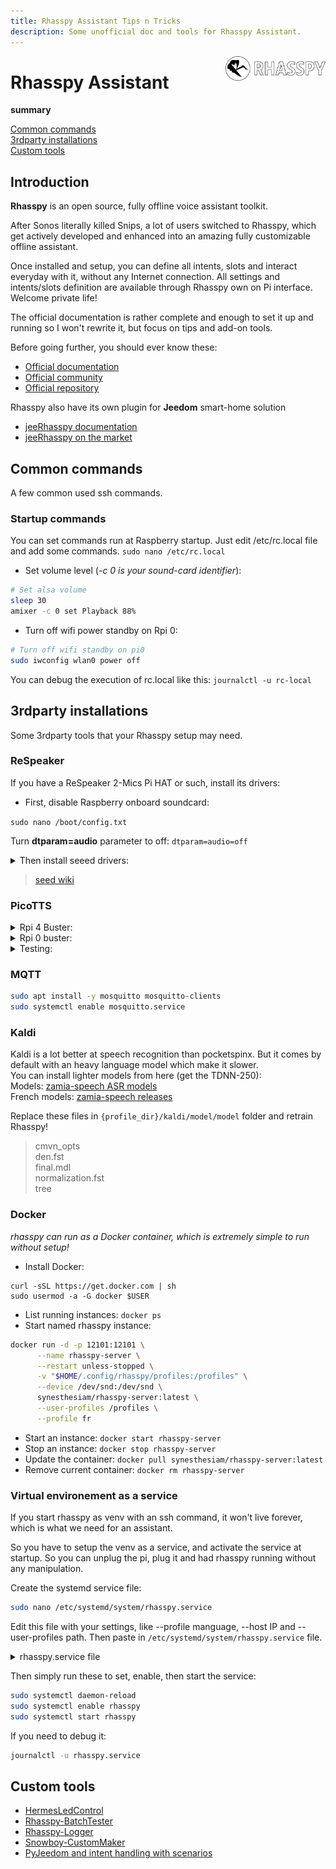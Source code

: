 ```yaml
---
title: Rhasspy Assistant Tips n Tricks
description: Some unofficial doc and tools for Rhasspy Assistant.
---
```


<img align="right" src="images/rhasspyLogoLong.png" width="160" style="top: 15px">

# Rhasspy Assistant

**summary**

[Common commands](#common-commands)<br />
[3rdparty installations](#rdparty-installations)<br />
[Custom tools](#custom-tools)<br />

## Introduction

**Rhasspy** is an open source, fully offline voice assistant toolkit.

After Sonos literally killed Snips, a lot of users switched to Rhasspy, which get actively developed and enhanced into an amazing fully customizable offline assistant.

Once installed and setup, you can define all intents, slots and interact everyday with it, without any Internet connection. All settings and intents/slots definition are available through Rhasspy own on Pi interface. Welcome private life!

The official documentation is rather complete and enough to set it up and running so I won't rewrite it, but focus on tips and add-on tools.

Before going further, you should ever know these:
- [Official documentation](https://rhasspy.readthedocs.io/en/latest/)
- [Official community](https://community.rhasspy.org/)
- [Official repository](https://github.com/rhasspy)

Rhasspy also have its own plugin for **Jeedom** smart-home solution
- [jeeRhasspy documentation](https://kiboost.github.io/jeedom_docs/plugins/jeerhasspy/fr_FR/)
- [jeeRhasspy on the market](https://www.jeedom.com/market/index.php?v=d&p=market&type=plugin&plugin_id=3869)


## Common commands

A few common used ssh commands.

### Startup commands

You can set commands run at Raspberry startup. Just edit /etc/rc.local file and add some commands.
`sudo nano /etc/rc.local`

- Set volume level (*-c 0 is your sound-card identifier*):

```bash
# Set alsa volume
sleep 30
amixer -c 0 set Playback 88%
```

- Turn off wifi power standby on Rpi 0:

```bash
# Turn off wifi standby on pi0
sudo iwconfig wlan0 power off
```

You can debug the execution of rc.local like this: `journalctl -u rc-local`

## 3rdparty installations

Some 3rdparty tools that your Rhasspy setup may need.

### ReSpeaker

If you have a ReSpeaker 2-Mics Pi HAT or such, install its drivers:

- First, disable Raspberry onboard soundcard:

`sudo nano /boot/config.txt`

Turn **dtparam=audio** parameter to off: `dtparam=audio=off`

<details>
<summary>Then install seeed drivers:</summary>

```bash
sudo apt-get install git
git clone https://github.com/respeaker/seeed-voicecard
cd seeed-voicecard
sudo ./install.sh
sudo reboot
```

</details>

> [seed wiki](http://wiki.seeedstudio.com/Raspberry_Pi/)

### PicoTTS

<details>
<summary>Rpi 4 Buster:</summary>

```bash
wget http://ftp.us.debian.org/debian/pool/non-free/s/svox/libttspico0_1.0+git20130326-9_armhf.deb
wget http://ftp.us.debian.org/debian/pool/non-free/s/svox/libttspico-utils_1.0+git20130326-9_armhf.deb
sudo apt-get install -f ./libttspico0_1.0+git20130326-9_armhf.deb ./libttspico-utils_1.0+git20130326-9_armhf.deb
```

</details>

<details>
<summary>Rpi 0 buster:</summary>

```bash
wget http://archive.raspberrypi.org/debian/pool/main/s/svox/libttspico-utils_1.0+git20130326-3+rpi1_armhf.deb
wget http://archive.raspberrypi.org/debian/pool/main/s/svox/libttspico0_1.0+git20130326-3+rpi1_armhf.deb
sudo apt-get install -f ./libttspico0_1.0+git20130326-3+rpi1_armhf.deb ./libttspico-utils_1.0+git20130326-3+rpi1_armhf.deb
```

</details>

<details>
<summary>Testing:</summary>

```bash
pico2wave -l fr-FR -w test.wav "Bonjour Rhasspy"
aplay test.wav
```

</details>

### MQTT

```bash
sudo apt install -y mosquitto mosquitto-clients
sudo systemctl enable mosquitto.service
```

### Kaldi

Kaldi is a lot better at speech recognition than pocketspinx. But it comes by default with an heavy language model which make it slower.<br />
You can install lighter models from here (get the TDNN-250):<br />
Models: [zamia-speech ASR models](https://github.com/gooofy/zamia-speech#asr-models)<br />
French models: [zamia-speech releases](https://github.com/pguyot/zamia-speech/releases/tag/20190930)

Replace these files in `{profile_dir}/kaldi/model/model` folder and retrain Rhasspy!

> cmvn_opts<br />
> den.fst<br />
> final.mdl<br />
> normalization.fst<br />
> tree<br />

### Docker
*rhasspy can run as a Docker container, which is extremely simple to run without setup!*

- Install Docker:
```
curl -sSL https://get.docker.com | sh
sudo usermod -a -G docker $USER
```
- List running instances: `docker ps`<br />
- Start named rhasspy instance:
```bash
docker run -d -p 12101:12101 \
      --name rhasspy-server \
      --restart unless-stopped \
      -v "$HOME/.config/rhasspy/profiles:/profiles" \
      --device /dev/snd:/dev/snd \
      synesthesiam/rhasspy-server:latest \
      --user-profiles /profiles \
      --profile fr
```
- Start an instance: `docker start rhasspy-server`<br />
- Stop an instance: `docker stop rhasspy-server`<br />
- Update the container: `docker pull synesthesiam/rhasspy-server:latest`<br />
- Remove current container: `docker rm rhasspy-server`

### Virtual environement as a service

If you start rhasspy as venv with an ssh command, it won't live forever, which is what we need for an assistant.

So you have to setup the venv as a service, and activate the service at startup. So you can unplug the pi, plug it and had rhasspy running without any manipulation.

Create the systemd service file:

```bash
sudo nano /etc/systemd/system/rhasspy.service

```

Edit this file with your settings, like --profile manguage, --host IP and --user-profiles path. Then paste in `/etc/systemd/system/rhasspy.service` file.

<details>
<summary>rhasspy.service file</summary>

```bash
[Unit]
Description=Rhasspy
After=syslog.target network.target

[Service]
Type=simple
WorkingDirectory=/home/pi/rhasspy
ExecStart=/bin/bash -lc './run-venv.sh --profile fr --host 192.168.0.140 --user-profiles /home/pi/.config/rhasspy/profiles'

RestartSec=1
Restart=on-failure

StandardOutput=syslog
StandardError=syslog

SyslogIdentifier=rhasspy

[Install]
WantedBy=multi-user.target
```

</details>

Then simply run these to set, enable, then start the service:

```bash
sudo systemctl daemon-reload
sudo systemctl enable rhasspy
sudo systemctl start rhasspy

```

If you need to debug it:

```bash
journalctl -u rhasspy.service

```

## Custom tools

- [HermesLedControl](HermesLedControl)
- [Rhasspy-BatchTester](RhasspyBatchTester)
- [Rhasspy-Logger](RhasspyLogger)
- [Snowboy-CustomMaker](SnowboyCustomMaker)
- [PyJeedom and intent handling with scenarios](JeedomPyHandling)


